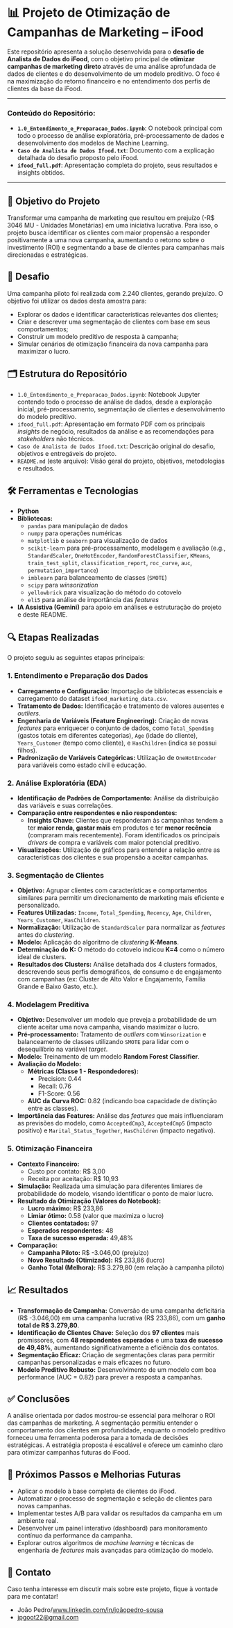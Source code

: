 # 📊 Projeto de Otimização de Campanhas de Marketing – iFood

Este repositório apresenta a solução desenvolvida para o **desafio de Analista de Dados do iFood**, com o objetivo principal de **otimizar campanhas de marketing direto** através de uma análise aprofundada de dados de clientes e do desenvolvimento de um modelo preditivo. O foco é na maximização do retorno financeiro e no entendimento dos perfis de clientes da base da iFood.

---

### Conteúdo do Repositório:

* **`1.0_Entendimento_e_Preparacao_Dados.ipynb`**: O notebook principal com todo o processo de análise exploratória, pré-processamento de dados e desenvolvimento dos modelos de Machine Learning.
* **`Caso de Analista de Dados Ifood.txt`**: Documento com a explicação detalhada do desafio proposto pelo iFood.
* **`ifood_full.pdf`**: Apresentação completa do projeto, seus resultados e insights obtidos.

---

## 🎯 Objetivo do Projeto

Transformar uma campanha de marketing que resultou em prejuízo (-R$ 3046 MU - Unidades Monetárias) em uma iniciativa lucrativa. Para isso, o projeto busca identificar os clientes com maior propensão a responder positivamente a uma nova campanha, aumentando o retorno sobre o investimento (ROI) e segmentando a base de clientes para campanhas mais direcionadas e estratégicas.

## 🧠 Desafio

Uma campanha piloto foi realizada com 2.240 clientes, gerando prejuízo. O objetivo foi utilizar os dados desta amostra para:
* Explorar os dados e identificar características relevantes dos clientes;
* Criar e descrever uma segmentação de clientes com base em seus comportamentos;
* Construir um modelo preditivo de resposta à campanha;
* Simular cenários de otimização financeira da nova campanha para maximizar o lucro.

## 🗂️ Estrutura do Repositório

* `1.0_Entendimento_e_Preparacao_Dados.ipynb`: Notebook Jupyter contendo todo o processo de análise de dados, desde a exploração inicial, pré-processamento, segmentação de clientes e desenvolvimento do modelo preditivo.
* `ifood_full.pdf`: Apresentação em formato PDF com os principais *insights* de negócio, resultados da análise e as recomendações para *stakeholders* não técnicos.
* `Caso de Analista de Dados Ifood.txt`: Descrição original do desafio, objetivos e entregáveis do projeto.
* `README.md` (este arquivo): Visão geral do projeto, objetivos, metodologias e resultados.

## 🛠️ Ferramentas e Tecnologias

* **Python**
* **Bibliotecas:**
    * `pandas` para manipulação de dados
    * `numpy` para operações numéricas
    * `matplotlib` e `seaborn` para visualização de dados
    * `scikit-learn` para pré-processamento, modelagem e avaliação (e.g., `StandardScaler`, `OneHotEncoder`, `RandomForestClassifier`, `KMeans`, `train_test_split`, `classification_report`, `roc_curve`, `auc`, `permutation_importance`)
    * `imblearn` para balanceamento de classes (`SMOTE`)
    * `scipy` para *winsorization*
    * `yellowbrick` para visualização do método do cotovelo
    * `eli5` para análise de importância das *features*
* **IA Assistiva (Gemini)** para apoio em análises e estruturação do projeto e deste README.

## 🔍 Etapas Realizadas

O projeto seguiu as seguintes etapas principais:

### 1. Entendimento e Preparação dos Dados
* **Carregamento e Configuração:** Importação de bibliotecas essenciais e carregamento do dataset `ifood_marketing_data.csv`.
* **Tratamento de Dados:** Identificação e tratamento de valores ausentes e *outliers*.
* **Engenharia de Variáveis (Feature Engineering):** Criação de novas *features* para enriquecer o conjunto de dados, como `Total_Spending` (gastos totais em diferentes categorias), `Age` (idade do cliente), `Years_Customer` (tempo como cliente), e `HasChildren` (indica se possui filhos).
* **Padronização de Variáveis Categóricas:** Utilização de `OneHotEncoder` para variáveis como estado civil e educação.

### 2. Análise Exploratória (EDA)
* **Identificação de Padrões de Comportamento:** Análise da distribuição das variáveis e suas correlações.
* **Comparação entre respondentes e não respondentes:**
    * **Insights Chave:** Clientes que responderam às campanhas tendem a ter **maior renda, gastar mais** em produtos e ter **menor recência** (compraram mais recentemente). Foram identificados os principais *drivers* de compra e variáveis com maior potencial preditivo.
* **Visualizações:** Utilização de gráficos para entender a relação entre as características dos clientes e sua propensão a aceitar campanhas.

### 3. Segmentação de Clientes
* **Objetivo:** Agrupar clientes com características e comportamentos similares para permitir um direcionamento de marketing mais eficiente e personalizado.
* **Features Utilizadas:** `Income`, `Total_Spending`, `Recency`, `Age`, `Children`, `Years_Customer`, `HasChildren`.
* **Normalização:** Utilização de `StandardScaler` para normalizar as *features* antes do *clustering*.
* **Modelo:** Aplicação do algoritmo de *clustering* **K-Means**.
* **Determinação do K:** O método do cotovelo indicou **K=4** como o número ideal de clusters.
* **Resultados dos Clusters:** Análise detalhada dos 4 clusters formados, descrevendo seus perfis demográficos, de consumo e de engajamento com campanhas (ex: Cluster de Alto Valor e Engajamento, Família Grande e Baixo Gasto, etc.).

### 4. Modelagem Preditiva
* **Objetivo:** Desenvolver um modelo que preveja a probabilidade de um cliente aceitar uma nova campanha, visando maximizar o lucro.
* **Pré-processamento:** Tratamento de *outliers* com `Winsorization` e balanceamento de classes utilizando `SMOTE` para lidar com o desequilíbrio na variável *target*.
* **Modelo:** Treinamento de um modelo **Random Forest Classifier**.
* **Avaliação do Modelo:**
    * **Métricas (Classe 1 - Respondedores):**
        * Precision: 0.44
        * Recall: 0.76
        * F1-Score: 0.56
    * **AUC da Curva ROC:** 0.82 (indicando boa capacidade de distinção entre as classes).
* **Importância das Features:** Análise das *features* que mais influenciaram as previsões do modelo, como `AcceptedCmp3`, `AcceptedCmp5` (impacto positivo) e `Marital_Status_Together`, `HasChildren` (impacto negativo).

### 5. Otimização Financeira
* **Contexto Financeiro:**
    * Custo por contato: R$ 3,00
    * Receita por aceitação: R$ 10,93
* **Simulação:** Realizada uma simulação para diferentes limiares de probabilidade do modelo, visando identificar o ponto de maior lucro.
* **Resultado da Otimização (Valores do Notebook):**
    * **Lucro máximo:** R$ 233,86
    * **Limiar ótimo:** 0.58 (valor que maximiza o lucro)
    * **Clientes contatados:** 97
    * **Esperados respondentes:** 48
    * **Taxa de sucesso esperada:** 49,48%
* **Comparação:**
    * **Campanha Piloto:** R$ -3.046,00 (prejuízo)
    * **Novo Resultado (Otimizado):** R$ 233,86 (lucro)
    * **Ganho Total (Melhora):** R$ 3.279,80 (em relação à campanha piloto)

## 📈 Resultados

* **Transformação de Campanha:** Conversão de uma campanha deficitária (R$ -3.046,00) em uma campanha lucrativa (R$ 233,86), com um **ganho total de R$ 3.279,80**.
* **Identificação de Clientes Chave:** Seleção dos **97 clientes** mais promissores, com **48 respondentes esperados** e uma **taxa de sucesso de 49,48%**, aumentando significativamente a eficiência dos contatos.
* **Segmentação Eficaz:** Criação de segmentações claras para permitir campanhas personalizadas e mais eficazes no futuro.
* **Modelo Preditivo Robusto:** Desenvolvimento de um modelo com boa performance (AUC = 0.82) para prever a resposta a campanhas.

## ✅ Conclusões

A análise orientada por dados mostrou-se essencial para melhorar o ROI das campanhas de marketing. A segmentação permitiu entender o comportamento dos clientes em profundidade, enquanto o modelo preditivo forneceu uma ferramenta poderosa para a tomada de decisões estratégicas. A estratégia proposta é escalável e oferece um caminho claro para otimizar campanhas futuras do iFood.

## 🔄 Próximos Passos e Melhorias Futuras

* Aplicar o modelo à base completa de clientes do iFood.
* Automatizar o processo de segmentação e seleção de clientes para novas campanhas.
* Implementar testes A/B para validar os resultados da campanha em um ambiente real.
* Desenvolver um painel interativo (dashboard) para monitoramento contínuo da performance da campanha.
* Explorar outros algoritmos de *machine learning* e técnicas de engenharia de *features* mais avançadas para otimização do modelo.

## 📩 Contato

Caso tenha interesse em discutir mais sobre este projeto, fique à vontade para me contatar!

* João Pedro/www.linkedin.com/in/joãopedro-sousa
* jpgoot22@gmail.com

